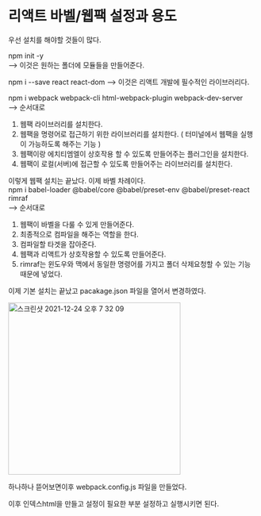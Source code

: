 # 리액트 바벨/웹팩 설정과 용도

우선 설치를 해야할 것들이 많다.

npm init -y<br>
--> 이것은 원하는 폴더에 모듈들을 만들어준다.

npm i --save react react-dom
--> 이것은 리액트 개발에 필수적인 라이브러리다.

npm i webpack webpack-cli html-webpack-plugin webpack-dev-server<br>
--> 순서대로 
1. 웹팩 라이브러리를 설치한다. 
2. 웹팩을 명령어로 접근하기 위한 라이브러리를 설치한다. ( 터미널에서 웹팩을 실행이 가능하도록 해주는 기능 )
3. 웹팩이랑 에치티엠엘이 상호작용 할 수 있도록 만들어주는 플러그인을 설치한다. 
4. 웹팩이 로컬(서버)에 접근할 수 있도록 만들어주는 라이브러리를 설치한다.


이렇게 웹팩 설치는 끝났다. 이제 바벨 차례이다.<br>
npm i babel-loader @babel/core @babel/preset-env @babel/preset-react rimraf<br>
--> 순서대로
1. 웹팩이 바벨을 다룰 수 있게 만들어준다.
2. 최종적으로 컴파일을 해주는 역할을 한다.
3. 컴파일할 타겟을 잡아준다.
4. 웹팩과 리액트가 상호작용할 수 있도록 만들어준다.
5. rimraf는 윈도우와 맥에서 동일한 명령어를 가지고 폴더 삭제요청할 수 있는 기능 때문에 넣었다.

이제 기본 설치는 끝났고 pacakage.json 파일을 열어서 변경하였다.

<img width="347" alt="스크린샷 2021-12-24 오후 7 32 09" src="https://user-images.githubusercontent.com/86910922/147345232-d3362249-7772-4ba4-8b34-5f9d36e2dee4.png"> <div style="float:left">하나하나 뜯어보면</div>



이후 webpack.config.js 파일을 만들었다.


이후 인덱스html을 만들고 설정이 필요한 부분 설정하고 실행시키면 된다.
